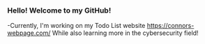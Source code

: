 ### Hello! Welcome to my GitHub!

-Currently, I'm working on my Todo List website https://connors-webpage.com/
While also learning more in the cybersecurity field!

<!--
**connordevitt/connordevitt** is a ✨ _special_ ✨ repository because its `README.md` (this file) appears on your GitHub profile.


-->
